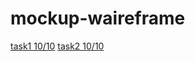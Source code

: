 # mockup-waireframe
[task1 10/10](https://miro.com/app/board/uXjVPPXRwbs=/)
[task2 10/10](https://miro.com/app/board/uXjVPPcpPmg=/)
